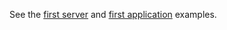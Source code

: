 See the [first server](guide:///introduction/first-steps/first-server "First server")
and [first application](guide:///introduction/first-steps/first-application "First application")
examples.
